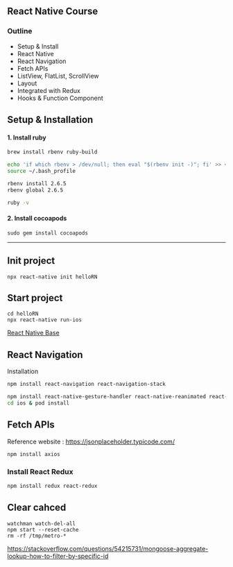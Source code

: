## React Native Course

### Outline

* Setup & Install
* React Native
* React Navigation
* Fetch APIs 
* ListView, FlatList, ScrollView
* Layout
* Integrated with Redux
* Hooks & Function Component

## Setup & Installation

#### 1. Install ruby

```bash
brew install rbenv ruby-build

echo 'if which rbenv > /dev/null; then eval "$(rbenv init -)"; fi' >> ~/.bash_profile
source ~/.bash_profile

rbenv install 2.6.5
rbenv global 2.6.5

ruby -v
```

#### 2. Install cocoapods

```
sudo gem install cocoapods
```

---

## Init project

```
npx react-native init helloRN
```

## Start project

```
cd helloRN
npx react-native run-ios
```

[React Native Base](https://docs.nativebase.io/)

## React Navigation

Installation

```bash
npm install react-navigation react-navigation-stack

npm install react-native-gesture-handler react-native-reanimated react-native-screens
cd ios & pod install
```

## Fetch APIs

Reference website : https://jsonplaceholder.typicode.com/

```
npm install axios
```

### Install React Redux

```bash
npm install redux react-redux
```

## Clear cahced

```
watchman watch-del-all
npm start --reset-cache
rm -rf /tmp/metro-*
```

https://stackoverflow.com/questions/54215731/mongoose-aggregate-lookup-how-to-filter-by-specific-id